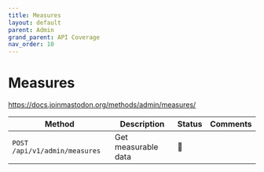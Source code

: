 ```yaml
---
title: Measures
layout: default
parent: Admin
grand_parent: API Coverage
nav_order: 10
---
```


# Measures

<a href="https://docs.joinmastodon.org/methods/admin/measures/" target="_blank">https://docs.joinmastodon.org/methods/admin/measures/</a>

| Method                        | Description         | Status | Comments | 
|-------------------------------|---------------------|--------|----------|
| `POST /api/v1/admin/measures` | Get measurable data | 🔴     |          |
